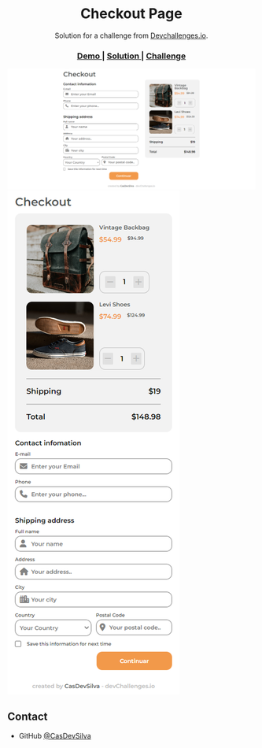 <!-- Please update value in the {}  -->

<h1 align="center">Checkout Page</h1>

<div align="center">
   Solution for a challenge from  <a href="http://devchallenges.io" target="_blank">Devchallenges.io</a>.
</div>

<div align="center">
  <h3>
    <a href="https://animated-mooncake-17d90f.netlify.app/">
      Demo
    </a>
    <span> | </span>
    <a href="https://github.com/CasDevSilva/Checkout-Page">
      Solution
    </a>
    <span> | </span>
    <a href="https://devchallenges.io/challenges/0J1NxxGhOUYVqihwegfO">
      Challenge
    </a>
  </h3>
</div>

![Desktop](./design/desktop.png)
![Mobile](./design/mobile.png)

## Contact

- GitHub [@CasDevSilva](https://github.com/CasDevSilva)
